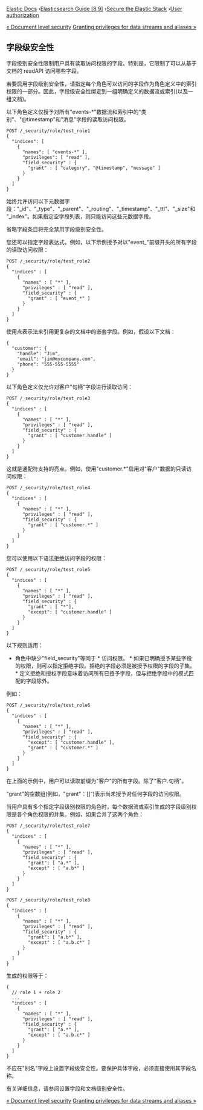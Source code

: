 

[Elastic Docs](/guide/) ›[Elasticsearch Guide [8.9]](index.md) ›[Secure the
Elastic Stack](secure-cluster.md) ›[User authorization](authorization.md)

[« Document level security](document-level-security.md) [Granting privileges
for data streams and aliases »](securing-aliases.md)

## 字段级安全性

字段级别安全性限制用户具有读取访问权限的字段。特别是，它限制了可以从基于文档的 readAPI 访问哪些字段。

若要启用字段级别安全性，请指定每个角色可以访问的字段作为角色定义中的索引权限的一部分。因此，字段级安全性绑定到一组明确定义的数据流或索引(以及一组文档)。

以下角色定义仅授予对所有"events-*"数据流和索引中的"类别"、"@timestamp"和"消息"字段的读取访问权限。

    
    
    POST /_security/role/test_role1
    {
      "indices": [
        {
          "names": [ "events-*" ],
          "privileges": [ "read" ],
          "field_security" : {
            "grant" : [ "category", "@timestamp", "message" ]
          }
        }
      ]
    }

始终允许访问以下元数据字段："_id"、"_type"、"_parent"、"_routing"、"_timestamp"、"_ttl"、"_size"和"_index"。如果指定空字段列表，则只能访问这些元数据字段。

省略字段条目将完全禁用字段级别安全性。

您还可以指定字段表达式。例如，以下示例授予对以"event_"前缀开头的所有字段的读取访问权限：

    
    
    POST /_security/role/test_role2
    {
      "indices" : [
        {
          "names" : [ "*" ],
          "privileges" : [ "read" ],
          "field_security" : {
            "grant" : [ "event_*" ]
          }
        }
      ]
    }

使用点表示法来引用更复杂的文档中的嵌套字段。例如，假设以下文档：

    
    
    {
      "customer": {
        "handle": "Jim",
        "email": "jim@mycompany.com",
        "phone": "555-555-5555"
      }
    }

以下角色定义仅允许对客户"句柄"字段进行读取访问：

    
    
    POST /_security/role/test_role3
    {
      "indices" : [
        {
          "names" : [ "*" ],
          "privileges" : [ "read" ],
          "field_security" : {
            "grant" : [ "customer.handle" ]
          }
        }
      ]
    }

这就是通配符支持的亮点。例如，使用"customer.*"启用对"客户"数据的只读访问权限：

    
    
    POST /_security/role/test_role4
    {
      "indices" : [
        {
          "names" : [ "*" ],
          "privileges" : [ "read" ],
          "field_security" : {
            "grant" : [ "customer.*" ]
          }
        }
      ]
    }

您可以使用以下语法拒绝访问字段的权限：

    
    
    POST /_security/role/test_role5
    {
      "indices" : [
        {
          "names" : [ "*" ],
          "privileges" : [ "read" ],
          "field_security" : {
            "grant" : [ "*"],
            "except": [ "customer.handle" ]
          }
        }
      ]
    }

以下规则适用：

* 角色中缺少"field_security"等同于 * 访问权限。  * 如果已明确授予某些字段的权限，则可以指定拒绝字段。拒绝的字段必须是被授予权限的字段的子集。  * 定义拒绝和授权字段意味着访问所有已授予字段，但与拒绝字段中的模式匹配的字段除外。

例如：

    
    
    POST /_security/role/test_role6
    {
      "indices" : [
        {
          "names" : [ "*" ],
          "privileges" : [ "read" ],
          "field_security" : {
            "except": [ "customer.handle" ],
            "grant" : [ "customer.*" ]
          }
        }
      ]
    }

在上面的示例中，用户可以读取前缀为"客户"的所有字段。除了"客户.句柄"。

"grant"的空数组(例如，"grant"：[]")表示尚未授予对任何字段的访问权限。

当用户具有多个指定字段级别权限的角色时，每个数据流或索引生成的字段级别权限是各个角色权限的并集。例如，如果合并了这两个角色：

    
    
    POST /_security/role/test_role7
    {
      "indices" : [
        {
          "names" : [ "*" ],
          "privileges" : [ "read" ],
          "field_security" : {
            "grant": [ "a.*" ],
            "except" : [ "a.b*" ]
          }
        }
      ]
    }
    
    POST /_security/role/test_role8
    {
      "indices" : [
        {
          "names" : [ "*" ],
          "privileges" : [ "read" ],
          "field_security" : {
            "grant": [ "a.b*" ],
            "except" : [ "a.b.c*" ]
          }
        }
      ]
    }

生成的权限等于：

    
    
    {
      // role 1 + role 2
      ...
      "indices" : [
        {
          "names" : [ "*" ],
          "privileges" : [ "read" ],
          "field_security" : {
            "grant": [ "a.*" ],
            "except" : [ "a.b.c*" ]
          }
        }
      ]
    }

不应在"别名"字段上设置字段级安全性。要保护具体字段，必须直接使用其字段名称。

有关详细信息，请参阅设置字段和文档级别安全性。

[« Document level security](document-level-security.md) [Granting privileges
for data streams and aliases »](securing-aliases.md)
